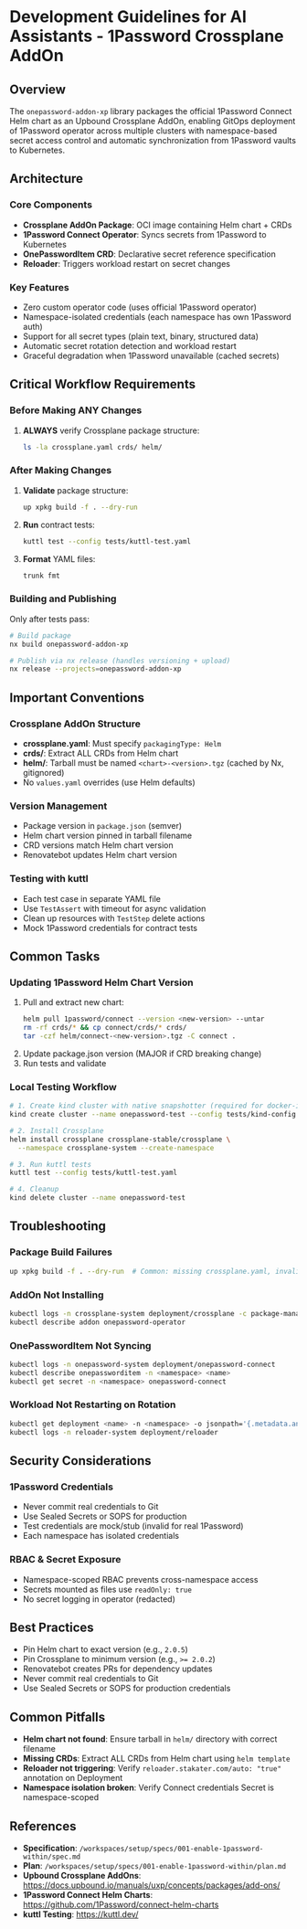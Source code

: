 # Development Guidelines for AI Assistants - 1Password Crossplane AddOn

## Overview

The `onepassword-addon-xp` library packages the official 1Password Connect Helm chart as an Upbound Crossplane AddOn, enabling GitOps deployment of 1Password operator across multiple clusters with namespace-based secret access control and automatic synchronization from 1Password vaults to Kubernetes.

## Architecture

### Core Components
- **Crossplane AddOn Package**: OCI image containing Helm chart + CRDs
- **1Password Connect Operator**: Syncs secrets from 1Password to Kubernetes
- **OnePasswordItem CRD**: Declarative secret reference specification
- **Reloader**: Triggers workload restart on secret changes

### Key Features
- Zero custom operator code (uses official 1Password operator)
- Namespace-isolated credentials (each namespace has own 1Password auth)
- Support for all secret types (plain text, binary, structured data)
- Automatic secret rotation detection and workload restart
- Graceful degradation when 1Password unavailable (cached secrets)

## Critical Workflow Requirements

### Before Making ANY Changes
1. **ALWAYS** verify Crossplane package structure:
   ```bash
   ls -la crossplane.yaml crds/ helm/
   ```

### After Making Changes
1. **Validate** package structure:
   ```bash
   up xpkg build -f . --dry-run
   ```

2. **Run** contract tests:
   ```bash
   kuttl test --config tests/kuttl-test.yaml
   ```

3. **Format** YAML files:
   ```bash
   trunk fmt
   ```

### Building and Publishing
Only after tests pass:
```bash
# Build package
nx build onepassword-addon-xp

# Publish via nx release (handles versioning + upload)
nx release --projects=onepassword-addon-xp
```

## Important Conventions

### Crossplane AddOn Structure
- **crossplane.yaml**: Must specify `packagingType: Helm`
- **crds/**: Extract ALL CRDs from Helm chart
- **helm/**: Tarball must be named `<chart>-<version>.tgz` (cached by Nx, gitignored)
- No `values.yaml` overrides (use Helm defaults)

### Version Management
- Package version in `package.json` (semver)
- Helm chart version pinned in tarball filename
- CRD versions match Helm chart version
- Renovatebot updates Helm chart version

### Testing with kuttl
- Each test case in separate YAML file
- Use `TestAssert` with timeout for async validation
- Clean up resources with `TestStep` delete actions
- Mock 1Password credentials for contract tests

## Common Tasks

### Updating 1Password Helm Chart Version
1. Pull and extract new chart:
   ```bash
   helm pull 1password/connect --version <new-version> --untar
   rm -rf crds/* && cp connect/crds/* crds/
   tar -czf helm/connect-<new-version>.tgz -C connect .
   ```
2. Update package.json version (MAJOR if CRD breaking change)
3. Run tests and validate

### Local Testing Workflow
```bash
# 1. Create kind cluster with native snapshotter (required for docker-in-docker)
kind create cluster --name onepassword-test --config tests/kind-config.yaml

# 2. Install Crossplane
helm install crossplane crossplane-stable/crossplane \
  --namespace crossplane-system --create-namespace

# 3. Run kuttl tests
kuttl test --config tests/kuttl-test.yaml

# 4. Cleanup
kind delete cluster --name onepassword-test
```

## Troubleshooting

### Package Build Failures
```bash
up xpkg build -f . --dry-run  # Common: missing crossplane.yaml, invalid YAML, helm tarball not found
```

### AddOn Not Installing
```bash
kubectl logs -n crossplane-system deployment/crossplane -c package-manager
kubectl describe addon onepassword-operator
```

### OnePasswordItem Not Syncing
```bash
kubectl logs -n onepassword-system deployment/onepassword-connect
kubectl describe onepassworditem -n <namespace> <name>
kubectl get secret -n <namespace> onepassword-connect
```

### Workload Not Restarting on Rotation
```bash
kubectl get deployment <name> -n <namespace> -o jsonpath='{.metadata.annotations}'  # Check reloader.stakater.com/auto
kubectl logs -n reloader-system deployment/reloader
```

## Security Considerations

### 1Password Credentials
- Never commit real credentials to Git
- Use Sealed Secrets or SOPS for production
- Test credentials are mock/stub (invalid for real 1Password)
- Each namespace has isolated credentials

### RBAC & Secret Exposure
- Namespace-scoped RBAC prevents cross-namespace access
- Secrets mounted as files use `readOnly: true`
- No secret logging in operator (redacted)

## Best Practices

- Pin Helm chart to exact version (e.g., `2.0.5`)
- Pin Crossplane to minimum version (e.g., `>= 2.0.2`)
- Renovatebot creates PRs for dependency updates
- Never commit real credentials to Git
- Use Sealed Secrets or SOPS for production credentials

## Common Pitfalls

- **Helm chart not found**: Ensure tarball in `helm/` directory with correct filename
- **Missing CRDs**: Extract ALL CRDs from Helm chart using `helm template`
- **Reloader not triggering**: Verify `reloader.stakater.com/auto: "true"` annotation on Deployment
- **Namespace isolation broken**: Verify Connect credentials Secret is namespace-scoped

## References

- **Specification**: `/workspaces/setup/specs/001-enable-1password-within/spec.md`
- **Plan**: `/workspaces/setup/specs/001-enable-1password-within/plan.md`
- **Upbound Crossplane AddOns**: https://docs.upbound.io/manuals/uxp/concepts/packages/add-ons/
- **1Password Connect Helm Charts**: https://github.com/1Password/connect-helm-charts
- **kuttl Testing**: https://kuttl.dev/
